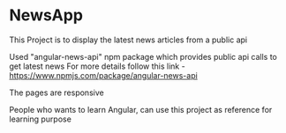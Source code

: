 # NewsApp

This Project is to display the latest news articles from a public api

Used "angular-news-api" npm package which provides public api calls to get latest news
For more details follow this link - https://www.npmjs.com/package/angular-news-api

The pages are responsive

People who wants to learn Angular, can use this project as reference for learning purpose
